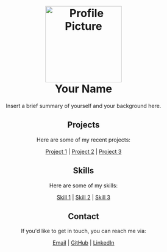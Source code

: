<!-- HEADER -->
<h1 align="center">
  <br>
  <a href="https://your-website-url.com"><img src="images/profile-circle.png" alt="Profile Picture" width="200"></a>
  <br>
  Your Name
  <br>
</h1>

<!-- ABOUT -->
<p align="center">Insert a brief summary of yourself and your background here.</p>

<!-- PROJECTS -->
<h2 align="center">Projects</h2>
<p align="center">Here are some of my recent projects:</p>
<p align="center">
  <a href="https://github.com/your-username/project-1">Project 1</a> |
  <a href="https://github.com/your-username/project-2">Project 2</a> |
  <a href="https://github.com/your-username/project-3">Project 3</a>
</p>

<!-- SKILLS -->
<h2 align="center">Skills</h2>
<p align="center">Here are some of my skills:</p>
<p align="center">
  <a href="https://example.com/skill-1">Skill 1</a> |
  <a href="https://example.com/skill-2">Skill 2</a> |
  <a href="https://example.com/skill-3">Skill 3</a>
</p>

<!-- CONTACT -->
<h2 align="center">Contact</h2>
<p align="center">If you'd like to get in touch, you can reach me via:</p>
<p align="center">
  <a href="mailto:your-email@example.com">Email</a> |
  <a href="https://github.com/your-username">GitHub</a> |
  <a href="https://linkedin.com/in/your-linkedin-profile-url">LinkedIn</a>
</p>
